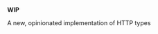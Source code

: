 **WIP**

A new, opinionated implementation of HTTP types

<!--
<div align="center">
    <h1>whttp</h1>
    A new, opinionated implementation of HTTP types
</div>
-->
